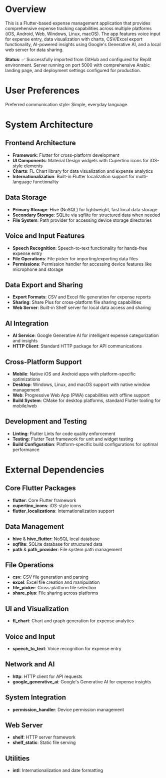 # Overview

This is a Flutter-based expense management application that provides comprehensive expense tracking capabilities across multiple platforms (iOS, Android, Web, Windows, Linux, macOS). The app features voice input for expense entry, data visualization with charts, CSV/Excel export functionality, AI-powered insights using Google's Generative AI, and a local web server for data sharing.

**Status**: ✅ Successfully imported from GitHub and configured for Replit environment. Server running on port 5000 with comprehensive Arabic landing page, and deployment settings configured for production.

# User Preferences

Preferred communication style: Simple, everyday language.

# System Architecture

## Frontend Architecture
- **Framework**: Flutter for cross-platform development
- **UI Components**: Material Design widgets with Cupertino icons for iOS-style elements
- **Charts**: FL Chart library for data visualization and expense analytics
- **Internationalization**: Built-in Flutter localization support for multi-language functionality

## Data Storage
- **Primary Storage**: Hive (NoSQL) for lightweight, fast local data storage
- **Secondary Storage**: SQLite via sqflite for structured data when needed
- **File System**: Path provider for accessing device storage directories

## Voice and Input Features
- **Speech Recognition**: Speech-to-text functionality for hands-free expense entry
- **File Operations**: File picker for importing/exporting data files
- **Permissions**: Permission handler for accessing device features like microphone and storage

## Data Export and Sharing
- **Export Formats**: CSV and Excel file generation for expense reports
- **Sharing**: Share Plus for cross-platform file sharing capabilities
- **Web Server**: Built-in Shelf server for local data access and sharing

## AI Integration
- **AI Service**: Google Generative AI for intelligent expense categorization and insights
- **HTTP Client**: Standard HTTP package for API communications

## Cross-Platform Support
- **Mobile**: Native iOS and Android apps with platform-specific optimizations
- **Desktop**: Windows, Linux, and macOS support with native window management
- **Web**: Progressive Web App (PWA) capabilities with offline support
- **Build System**: CMake for desktop platforms, standard Flutter tooling for mobile/web

## Development and Testing
- **Linting**: Flutter Lints for code quality enforcement
- **Testing**: Flutter Test framework for unit and widget testing
- **Build Configuration**: Platform-specific build configurations for optimal performance

# External Dependencies

## Core Flutter Packages
- **flutter**: Core Flutter framework
- **cupertino_icons**: iOS-style icons
- **flutter_localizations**: Internationalization support

## Data Management
- **hive** & **hive_flutter**: NoSQL local database
- **sqflite**: SQLite database for structured data
- **path** & **path_provider**: File system path management

## File Operations
- **csv**: CSV file generation and parsing
- **excel**: Excel file creation and manipulation
- **file_picker**: Cross-platform file selection
- **share_plus**: File sharing across platforms

## UI and Visualization
- **fl_chart**: Chart and graph generation for expense analytics

## Voice and Input
- **speech_to_text**: Voice recognition for expense entry

## Network and AI
- **http**: HTTP client for API requests
- **google_generative_ai**: Google's Generative AI for expense insights

## System Integration
- **permission_handler**: Device permission management

## Web Server
- **shelf**: HTTP server framework
- **shelf_static**: Static file serving

## Utilities
- **intl**: Internationalization and date formatting